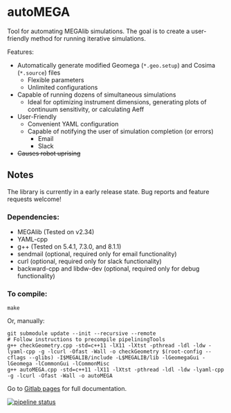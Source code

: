 # autoMEGA

Tool for automating MEGAlib simulations. The goal is to create a user-friendly method for running iterative simulations.

Features:
- Automatically generate modified Geomega (`*.geo.setup`) and Cosima (`*.source`) files
  - Flexible parameters
  - Unlimited configurations
- Capable of running dozens of simultaneous simulations
  - Ideal for optimizing instrument dimensions, generating plots of continuum sensitivity, or calculating Aeff
- User-Friendly
  - Convenient YAML configuration
  - Capable of notifying the user of simulation completion (or errors)
    - Email
    - Slack
- ~~Causes robot uprising~~

## Notes

The library is currently in a early release state. Bug reports and feature requests welcome!

### Dependencies:
- MEGAlib (Tested on v2.34)
- YAML-cpp
- g++ (Tested on 5.4.1, 7.3.0, and 8.1.1)
- sendmail (optional, required only for email functionality)
- curl (optional, required only for slack functionality)
- backward-cpp and libdw-dev (optional, required only for debug functionality)

### To compile:

```
make
```

Or, manually:
```
git submodule update --init --recursive --remote
# Follow instructions to precompile pipeliningTools
g++ checkGeometry.cpp -std=c++11 -lX11 -lXtst -pthread -ldl -ldw -lyaml-cpp -g -lcurl -Ofast -Wall -o checkGeometry $(root-config --cflags --glibs) -I$MEGALIB/include -L$MEGALIB/lib -lGeomegaGui -lGeomega -lCommonGui -lCommonMisc
g++ autoMEGA.cpp -std=c++11 -lX11 -lXtst -pthread -ldl -ldw -lyaml-cpp -g -lcurl -Ofast -Wall -o autoMEGA
```

Go to [Gitlab pages](https://cbray.gitlab.io/autoMEGA/autoMEGA_8cpp.html) for full documentation.

[![pipeline status](https://gitlab.com/cbray/autoMEGA/badges/master/pipeline.svg)](https://gitlab.com/cbray/autoMEGA/pipelines)
